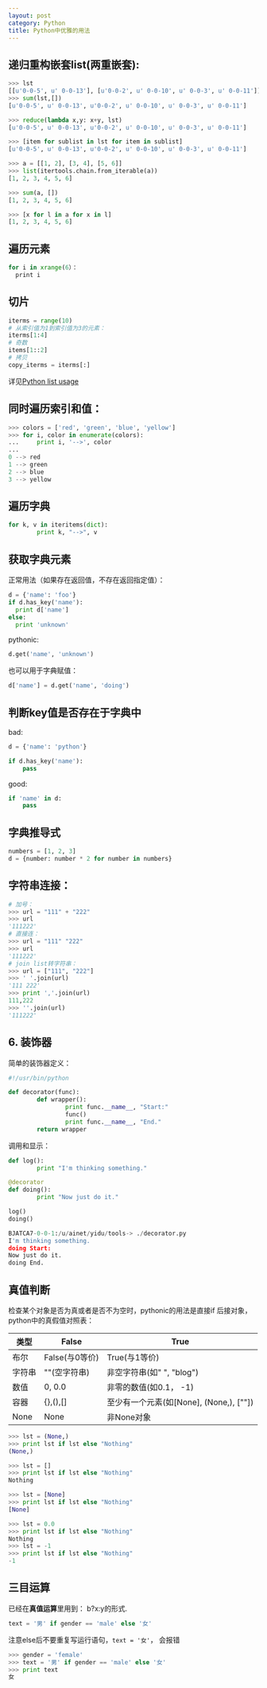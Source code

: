 ```yaml
---
layout: post
category: Python
title: Python中优雅的用法
---
```


## 递归重构嵌套list(两重嵌套):  

```python
>>> lst
[[u'0-0-5', u' 0-0-13'], [u'0-0-2', u' 0-0-10', u' 0-0-3', u' 0-0-11']]
>>> sum(lst,[])
[u'0-0-5', u' 0-0-13', u'0-0-2', u' 0-0-10', u' 0-0-3', u' 0-0-11']

>>> reduce(lambda x,y: x+y, lst)
[u'0-0-5', u' 0-0-13', u'0-0-2', u' 0-0-10', u' 0-0-3', u' 0-0-11']

>>> [item for sublist in lst for item in sublist]
[u'0-0-5', u' 0-0-13', u'0-0-2', u' 0-0-10', u' 0-0-3', u' 0-0-11']
```

```python
>>> a = [[1, 2], [3, 4], [5, 6]]
>>> list(itertools.chain.from_iterable(a))
[1, 2, 3, 4, 5, 6]

>>> sum(a, [])
[1, 2, 3, 4, 5, 6]

>>> [x for l in a for x in l]
[1, 2, 3, 4, 5, 6]
```
##  遍历元素
```python
for i in xrange(6）：
  print i
```
## 切片
```python
iterms = range(10)
# 从索引值为1到索引值为3的元素：
iterms[1:4]
# 奇数
items[1::2]
# 拷贝
copy_iterms = iterms[:]
```
详见[Python list usage](http://doing.cool/2017/04/13/Python-list-usage.html)

##  同时遍历索引和值：
```python
>>> colors = ['red', 'green', 'blue', 'yellow']
>>> for i, color in enumerate(colors):
...     print i, '-->', color
... 
0 --> red
1 --> green
2 --> blue
3 --> yellow
```
## 遍历字典
```python
for k, v in iteritems(dict):
        print k, "-->", v
```
## 获取字典元素
正常用法（如果存在返回值，不存在返回指定值）：
```python
d = {'name': 'foo'}
if d.has_key('name'):
  print d['name']
else:
  print 'unknown'
```
pythonic:
```python
d.get('name', 'unknown')
```
也可以用于字典赋值：
```python
d['name'] = d.get('name', 'doing')
```
## 判断key值是否存在于字典中

bad: 
```python
d = {'name': 'python'}

if d.has_key('name'):
    pass
```
good:
```python
if 'name' in d:
    pass
```
## 字典推导式
```python
numbers = [1, 2, 3]
d = {number: number * 2 for number in numbers}
```

## 字符串连接：
```python
# 加号：
>>> url = "111" + "222"
>>> url
'111222'
# 直接连：
>>> url = "111" "222"
>>> url
'111222'
# join list转字符串：
>>> url = ["111", "222"]
>>> ' '.join(url)
'111 222'
>>> print ','.join(url)
111,222
>>> ''.join(url)
'111222'
```

## 6. 装饰器
简单的装饰器定义：
```python
#!/usr/bin/python

def decorator(func):
        def wrapper():
                print func.__name__, "Start:"
                func()
                print func.__name__, "End."
        return wrapper
```
调用和显示：
```python
def log():
        print "I'm thinking something."

@decorator
def doing():
        print "Now just do it."

log()
doing()
```
```python
BJATCA7-0-0-1:/u/ainet/yidu/tools-> ./decorator.py 
I'm thinking something.
doing Start:
Now just do it.
doing End.
```

## 真值判断
检查某个对象是否为真或者是否不为空时，pythonic的用法是直接if 后接对象， python中的真假值对照表：

类型|False|True
---|---|---
布尔|False(与0等价)|True(与1等价)
字符串|""(空字符串)|非空字符串(如" ", "blog")
数值|0, 0.0| 非零的数值(如0.1， -1)
容器|{},(),[]| 至少有一个元素(如[None], (None,), [""])
None|None|非None对象

```python
>>> lst = (None,)
>>> print lst if lst else "Nothing"
(None,)

>>> lst = []
>>> print lst if lst else "Nothing"
Nothing

>>> lst = [None]
>>> print lst if lst else "Nothing"
[None]

>>> lst = 0.0
>>> print lst if lst else "Nothing"
Nothing
>>> lst = -1
>>> print lst if lst else "Nothing"
-1
```

## 三目运算

已经在**真值运算**里用到： b?x:y的形式.
```python
text = '男' if gender == 'male' else '女'
```
注意else后不要重复写运行语句，`text = '女'`， 会报错
```python
>>> gender = 'female'
>>> text = '男' if gender == 'male' else '女'
>>> print text
女
```

